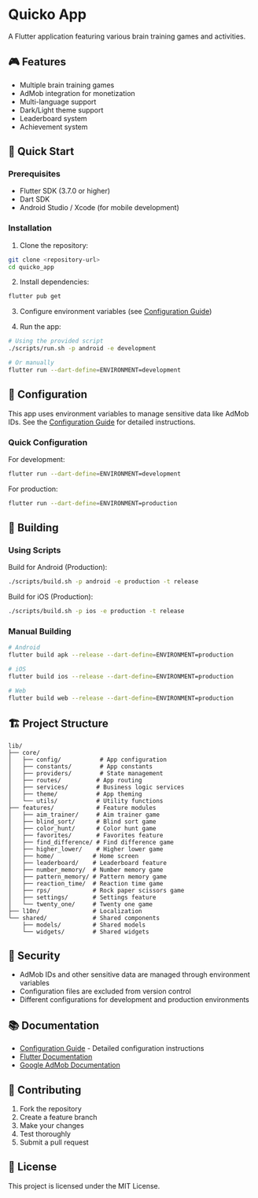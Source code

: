 # Quicko App

A Flutter application featuring various brain training games and activities.

## 🎮 Features

- Multiple brain training games
- AdMob integration for monetization
- Multi-language support
- Dark/Light theme support
- Leaderboard system
- Achievement system

## 🚀 Quick Start

### Prerequisites

- Flutter SDK (3.7.0 or higher)
- Dart SDK
- Android Studio / Xcode (for mobile development)

### Installation

1. Clone the repository:

```bash
git clone <repository-url>
cd quicko_app
```

2. Install dependencies:

```bash
flutter pub get
```

3. Configure environment variables (see [Configuration Guide](CONFIGURATION.md))

4. Run the app:

```bash
# Using the provided script
./scripts/run.sh -p android -e development

# Or manually
flutter run --dart-define=ENVIRONMENT=development
```

## 🔧 Configuration

This app uses environment variables to manage sensitive data like AdMob IDs. See the [Configuration Guide](CONFIGURATION.md) for detailed instructions.

### Quick Configuration

For development:

```bash
flutter run --dart-define=ENVIRONMENT=development
```

For production:

```bash
flutter run --dart-define=ENVIRONMENT=production
```

## 📱 Building

### Using Scripts

Build for Android (Production):

```bash
./scripts/build.sh -p android -e production -t release
```

Build for iOS (Production):

```bash
./scripts/build.sh -p ios -e production -t release
```

### Manual Building

```bash
# Android
flutter build apk --release --dart-define=ENVIRONMENT=production

# iOS
flutter build ios --release --dart-define=ENVIRONMENT=production

# Web
flutter build web --release --dart-define=ENVIRONMENT=production
```

## 🏗️ Project Structure

```
lib/
├── core/
│   ├── config/           # App configuration
│   ├── constants/        # App constants
│   ├── providers/        # State management
│   ├── routes/          # App routing
│   ├── services/        # Business logic services
│   ├── theme/           # App theming
│   └── utils/           # Utility functions
├── features/            # Feature modules
│   ├── aim_trainer/     # Aim trainer game
│   ├── blind_sort/      # Blind sort game
│   ├── color_hunt/      # Color hunt game
│   ├── favorites/       # Favorites feature
│   ├── find_difference/ # Find difference game
│   ├── higher_lower/    # Higher lower game
│   ├── home/           # Home screen
│   ├── leaderboard/    # Leaderboard feature
│   ├── number_memory/  # Number memory game
│   ├── pattern_memory/ # Pattern memory game
│   ├── reaction_time/  # Reaction time game
│   ├── rps/            # Rock paper scissors game
│   ├── settings/       # Settings feature
│   └── twenty_one/     # Twenty one game
├── l10n/               # Localization
└── shared/             # Shared components
    ├── models/         # Shared models
    └── widgets/        # Shared widgets
```

## 🔐 Security

- AdMob IDs and other sensitive data are managed through environment variables
- Configuration files are excluded from version control
- Different configurations for development and production environments

## 📚 Documentation

- [Configuration Guide](CONFIGURATION.md) - Detailed configuration instructions
- [Flutter Documentation](https://docs.flutter.dev/)
- [Google AdMob Documentation](https://developers.google.com/admob)

## 🤝 Contributing

1. Fork the repository
2. Create a feature branch
3. Make your changes
4. Test thoroughly
5. Submit a pull request

## 📄 License

This project is licensed under the MIT License.
